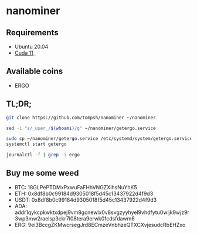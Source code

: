 # nanominer

## Requirements
- Ubuntu 20.04
- [Cuda 11](https://askubuntu.com/questions/1288672/how-do-you-install-cuda-11-on-ubuntu-20-10-and-verify-the-installation)_

## Available coins
- ERGO

## TL;DR;
```bash
git clone https://github.com/tompsh/nanominer ~/nanominer

sed -i "s/_user_/$(whoami)/g" ~/nanominer/getergo.service

sudo cp ~/nanominer/getergo.service /etc/systemd/system/getergo.service
systemctl start getergo

journalctl -f | grep -i ergo
```

## Buy me some weed

- BTC: 18GLPePTDMxPxwuFaFHhVNGZXihsNuYhK5
- ETH: 0x8df8b0c99184d9305018f5d45c13437922d4f9d3
- USDT: 0x8df8b0c99184d9305018f5d45c13437922d4f9d3
- ADA: addr1qykcpkwktxdpej9vm8gcnewlx0v8svgzyyhyel9vhdfytu0wljk9wjz9r3wp3mw2raelsp3ckr7l08tera9erwk0fcdsfdawm6
- ERG: 9ei3BccgZKMwcrsegJrd8ECmzeVnbhzeQTXCXvjesudcRbEHZxo
